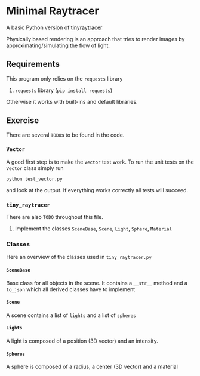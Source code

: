 # Minimal Raytracer

A basic Python version of [tinyraytracer](https://github.com/ssloy/tinyraytracer)

Physically based rendering is an approach that tries to render images by approximating/simulating the flow of light.
## Requirements

This program only relies on the `requests` library

1. `requests` library (`pip install requests`)

Otherwise it works with built-ins and default libraries.
## Exercise

There are several `TODO`s to be found in the code.

### `Vector`
A good first step is to make the `Vector` test work. To run the unit tests on the `Vector` class simply run

```
python test_vector.py
```

and look at the output. If everything works correctly all tests will succeed.

### `tiny_raytracer`

There are also `TODO` throughout this file.

1. Implement the classes `SceneBase`, `Scene`, `Light`, `Sphere`, `Material`

### Classes

Here an overview of the classes used in `tiny_raytracer.py`
#### `SceneBase`

Base class for all objects in the scene. It contains a `__str__` method and a `to_json` which all derived classes have to implement
#### `Scene`

A scene contains a list of `lights` and a list of `spheres`


#### `Lights`

A light is composed of a position (3D vector) and an intensity.

#### `Spheres`

A sphere is composed of a radius, a center (3D vector) and a material
